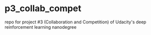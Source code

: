# p3_collab_compet
repo for project #3 (Collaboration and Competition) of Udacity's deep reinforcement learning nanodegree
